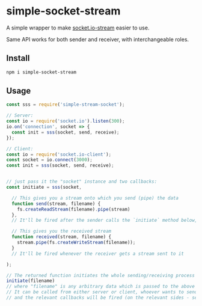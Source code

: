 # simple-socket-stream

A simple wrapper to make [socket.io-stream] easier to use.

Same API works for both sender and receiver, with interchangeable roles.

[socket.io-stream]: https://github.com/nkzawa/socket.io-stream#usage

## Install

```sh
npm i simple-socket-stream
```

## Usage

```js
const sss = require('simple-stream-socket');
```
```js
// Server:
const io = require('socket.io').listen(300);
io.on('connection', socket => {
  const init = sss(socket, send, receive);
});
```
```js
// Client:
const io = require('socket.io-client');
const socket = io.connect(3000);
const init = sss(socket, send, receive);

```

```js

// just pass it the "socket" instance and two callbacks:
const initiate = sss(socket,

  // This gives you a stream onto which you send (pipe) the data
  function send(stream, filename) {
    fs.createReadStream(filename).pipe(stream)
  },
  // It'll be fired after the sender calls the `initiate` method below, to stream the data to be sent

  // This gives you the received stream
  function received(stream, filename) {
    stream.pipe(fs.createWriteStream(filename));
  }
  // It'll be fired whenever the receiver gets a stream sent to it

);

// The returned function initiates the whole sending/receiving process
initiate(filename)
// where "filename" is any arbitrary data which is passed to the above callbacks
// It can be called from either server or client, whoever wants to send the file,
// and the relevant callbacks will be fired (on the relevant sides - server/client) for sending/receiving the stream.
```


